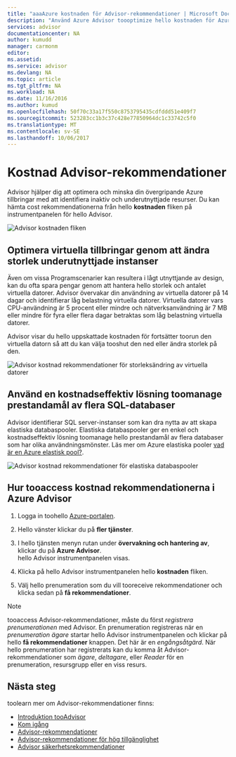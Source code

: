 ```yaml
---
title: "aaaAzure kostnaden för Advisor-rekommendationer | Microsoft Docs"
description: "Använd Azure Advisor toooptimize hello kostnaden för Azure-distributioner."
services: advisor
documentationcenter: NA
author: kumudd
manager: carmonm
editor: 
ms.assetid: 
ms.service: advisor
ms.devlang: NA
ms.topic: article
ms.tgt_pltfrm: NA
ms.workload: NA
ms.date: 11/16/2016
ms.author: kumud
ms.openlocfilehash: 50f70c33a17f550c8753795435cdfddd51e409f7
ms.sourcegitcommit: 523283cc1b3c37c428e77850964dc1c33742c5f0
ms.translationtype: MT
ms.contentlocale: sv-SE
ms.lasthandoff: 10/06/2017
---
```

# <a name="advisor-cost-recommendations"></a>Kostnad Advisor-rekommendationer

Advisor hjälper dig att optimera och minska din övergripande Azure tillbringar med att identifiera inaktiv och underutnyttjade resurser. Du kan hämta cost rekommendationerna från hello **kostnaden** fliken på instrumentpanelen för hello Advisor.

![Advisor kostnaden fliken](./media/advisor-cost-recommendations/advisor-cost-tab2.png)

## <a name="optimize-virtual-machine-spend-by-resizing-underutilized-instances"></a>Optimera virtuella tillbringar genom att ändra storlek underutnyttjade instanser 
Även om vissa Programscenarier kan resultera i lågt utnyttjande av design, kan du ofta spara pengar genom att hantera hello storlek och antalet virtuella datorer. Advisor övervakar din användning av virtuella datorer på 14 dagar och identifierar låg belastning virtuella datorer. Virtuella datorer vars CPU-användning är 5 procent eller mindre och nätverksanvändning är 7 MB eller mindre för fyra eller flera dagar betraktas som låg belastning virtuella datorer.

Advisor visar du hello uppskattade kostnaden för fortsätter toorun den virtuella datorn så att du kan välja tooshut den ned eller ändra storlek på den.  

![Advisor kostnad rekommendationer för storleksändring av virtuella datorer](./media/advisor-cost-recommendations/advisor-cost-resizevms.png)

## <a name="use-a-cost-effective-solution-toomanage-performance-goals-of-multiple-sql-databases"></a>Använd en kostnadseffektiv lösning toomanage prestandamål av flera SQL-databaser
Advisor identifierar SQL server-instanser som kan dra nytta av att skapa elastiska databaspooler. Elastiska databaspooler ger en enkel och kostnadseffektiv lösning toomanage hello prestandamål av flera databaser som har olika användningsmönster. Läs mer om Azure elastiska pooler [vad är en Azure elastisk pool?](https://azure.microsoft.com/en-us/documentation/articles/sql-database-elastic-pool/).

![Advisor kostnad rekommendationer för elastiska databaspooler](./media/advisor-cost-recommendations/advisor-cost-elasticdbpools.png)

## <a name="how-tooaccess-cost-recommendations-in-azure-advisor"></a>Hur tooaccess kostnad rekommendationerna i Azure Advisor

1. Logga in toohello [Azure-portalen](https://portal.azure.com).

2. Hello vänster klickar du på **fler tjänster**.

3. I hello tjänsten menyn rutan under **övervakning och hantering av**, klickar du på **Azure Advisor**.  
 hello Advisor instrumentpanelen visas.

4. Klicka på hello Advisor instrumentpanelen hello **kostnaden** fliken.

5. Välj hello prenumeration som du vill tooreceive rekommendationer och klicka sedan på **få rekommendationer**.

> [!NOTE]
> tooaccess Advisor-rekommendationer, måste du först *registrera prenumerationen* med Advisor. En prenumeration registreras när en *prenumeration ägare* startar hello Advisor instrumentpanelen och klickar på hello **få rekommendationer** knappen. Det här är en *engångsåtgärd*. När hello prenumeration har registrerats kan du komma åt Advisor-rekommendationer som *ägare*, *deltagare*, eller *Reader* för en prenumeration, resursgrupp eller en viss resurs.

## <a name="next-steps"></a>Nästa steg

toolearn mer om Advisor-rekommendationer finns:
* [Introduktion tooAdvisor](advisor-overview.md)
* [Kom igång](advisor-get-started.md)
* [Advisor-rekommendationer](advisor-cost-recommendations.md)
* [Advisor-rekommendationer för hög tillgänglighet](advisor-cost-recommendations.md)
* [Advisor säkerhetsrekommendationer](advisor-cost-recommendations.md)
